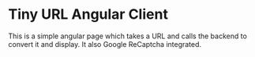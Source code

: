 # Tiny URL Angular Client
This is a simple angular page which takes a URL and calls the backend to convert it and display. It also Google ReCaptcha integrated.
